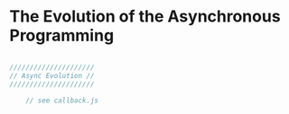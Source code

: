 # The Evolution of the Asynchronous Programming



```javascript

/////////////////////
// Async Evolution //
/////////////////////
	
	// see callback.js
```

